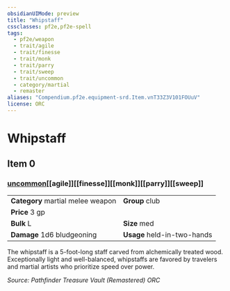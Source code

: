```yaml
---
obsidianUIMode: preview
title: "Whipstaff"
cssclasses: pf2e,pf2e-spell
tags:
  - pf2e/weapon
  - trait/agile
  - trait/finesse
  - trait/monk
  - trait/parry
  - trait/sweep
  - trait/uncommon
  - category/martial
  - remaster
aliases: "Compendium.pf2e.equipment-srd.Item.vnT33Z3V101FOUuV"
license: ORC
---
```

# Whipstaff
## Item 0
### [uncommon](uncommon "Uncommon Rarity Trait")[[agile]][[finesse]][[monk]][[parry]][[sweep]]

|  |  |
| -- | -- |
| **Category** martial melee weapon | **Group** club |
| **Price** 3 gp |  |
| **Bulk** L | **Size** med |
| **Damage** 1d6 bludgeoning  | **Usage** held-in-two-hands |



The whipstaff is a 5-foot-long staff carved from alchemically treated wood. Exceptionally light and well-balanced, whipstaffs are favored by travelers and martial artists who prioritize speed over power.

*Source: Pathfinder Treasure Vault (Remastered)*
*ORC*
